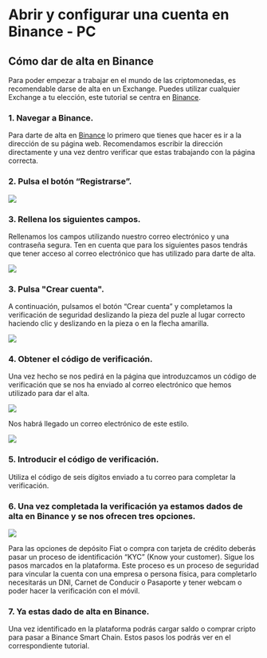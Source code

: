 # Abrir y configurar una cuenta en Binance - PC

## Cómo dar de alta en Binance

Para poder empezar a trabajar en el mundo de las criptomonedas, es recomendable darse de alta en un Exchange. Puedes utilizar cualquier Exchange a tu elección, este tutorial se centra en [Binance](https://www.binance.com/es).



### 1. Navegar a Binance.

Para darte de alta en [Binance](https://www.binance.com/es) lo primero que tienes que hacer es ir a la dirección de su página web. Recomendamos escribir la dirección directamente y una vez dentro verificar que estas trabajando con la página correcta.

### 2. Pulsa el botón “Registrarse”.

![](../../../.gitbook/assets/1%20%282%29.png)

### 3. Rellena los siguientes campos.

Rellenamos los campos utilizando nuestro correo electrónico y una contraseña segura. Ten en cuenta que para los siguientes pasos tendrás que tener acceso al correo electrónico que has utilizado para darte de alta.

![](../../../.gitbook/assets/2%20%281%29.png)

### 3. Pulsa "Crear cuenta".

A continuación, pulsamos el botón “Crear cuenta” y completamos la verificación de seguridad deslizando la pieza del puzle al lugar correcto haciendo clic y deslizando en la pieza o en la flecha amarilla.

![](../../../.gitbook/assets/3%20%281%29.png)

### 4. Obtener el código de verificación.

Una vez hecho se nos pedirá en la página que introduzcamos un código de verificación que se nos ha enviado al correo electrónico que hemos utilizado para dar el alta.

![](../../../.gitbook/assets/4%20%281%29.png)

Nos habrá llegado un correo electrónico de este estilo.

![](../../../.gitbook/assets/5%20%281%29%20%281%29%20%281%29.png)

### 5. Introducir el código de verificación.

Utiliza el código de seis dígitos enviado a tu correo para completar la verificación.

### 6. Una vez completada la verificación ya estamos dados de alta en Binance y se nos ofrecen tres opciones.

![](../../../.gitbook/assets/6%20%282%29%20%281%29%20%281%29.png)

Para las opciones de depósito Fiat o compra con tarjeta de crédito deberás pasar un proceso de identificación “KYC” \(Know your customer\). Sigue los pasos marcados en la plataforma. Este proceso es un proceso de seguridad para vincular la cuenta con una empresa o persona física, para completarlo necesitarás un DNI, Carnet de Conducir o Pasaporte y tener webcam o poder hacer la verificación con el móvil.

### 7. Ya estas dado de alta en Binance.

Una vez identificado en la plataforma podrás cargar saldo o comprar cripto para pasar a Binance Smart Chain. Estos pasos los podrás ver en el correspondiente tutorial.

